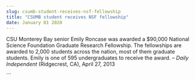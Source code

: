 ```yaml
---
slug: csumb-student-receives-nsf-fellowship
title: "CSUMB student receives NSF fellowship"
date: January 01 2020
---
```


 
<p>
  CSU Monterey Bay senior Emily Roncase was awarded a $90,000 National Science
  Foundation Graduate Research Fellowship. The fellowships are awarded to 2,000
  students across the nation, most of them graduate students. Emily is one of
  595 undergraduates to receive the award. –
  <em>Daily Independent</em> (Ridgecrest, CA), April 27, 2013
</p>
```
